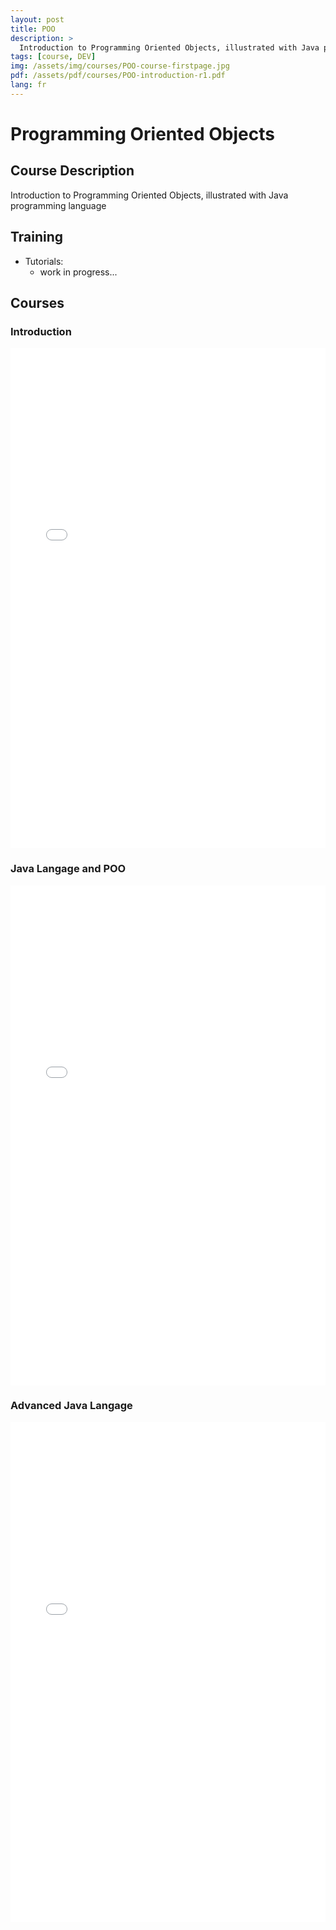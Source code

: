 ```yaml
---
layout: post
title: POO
description: >
  Introduction to Programming Oriented Objects, illustrated with Java programming language
tags: [course, DEV]
img: /assets/img/courses/POO-course-firstpage.jpg
pdf: /assets/pdf/courses/POO-introduction-r1.pdf
lang: fr
---
```

# Programming Oriented Objects
## Course Description
 Introduction to Programming Oriented Objects, illustrated with Java programming language

## Training
- Tutorials:
    - work in progress...
 
## Courses
### Introduction
<embed src="/assets/pdf/courses/POO-introduction-r1.pdf" width="100%" height="800px" type='application/pdf'/>

### Java Langage and POO
<embed src="/assets/pdf/courses/Langage-Java-POO-r1.pdf" width="100%" height="800px" type='application/pdf'/>

### Advanced Java Langage
<embed src="/assets/pdf/courses/Langage-Java-avance-r1.pdf" width="100%" height="800px" type='application/pdf'/>
